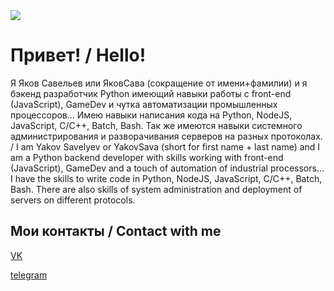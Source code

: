 <a href="https://github.com/YakovSava">
  <image margin="0 auto" src="https://github-readme-stats.vercel.app/api?username=YakovSava&show_icons=true&include_all_commits=false&hide_border=true&hide=contribs&theme=vue" />
</a>

# Привет! / Hello!
Я Яков Савельев или ЯковСава (сокращение от имени+фамилии) и я бэкенд разработчик Python имеющий навыки работы с front-end (JavaScript), GameDev и чутка автоматизации промышленных процессоров... Имею навыки написания кода на Python, NodeJS, JavaScript, C/C++, Batch, Bash. Так же имеются навыки системного администрирования и разворачивания серверов на разных протоколах. / I am Yakov Savelyev or YakovSava (short for first name + last name) and I am a Python backend developer with skills working with front-end (JavaScript), GameDev and a touch of automation of industrial processors... I have the skills to write code in Python, NodeJS, JavaScript, C/C++, Batch, Bash. There are also skills of system administration and deployment of servers on different protocols.

## Мои контакты / Contact with me
[VK](https://vk.com/id505671804)

[telegram](https://t.me/dc11gh58)